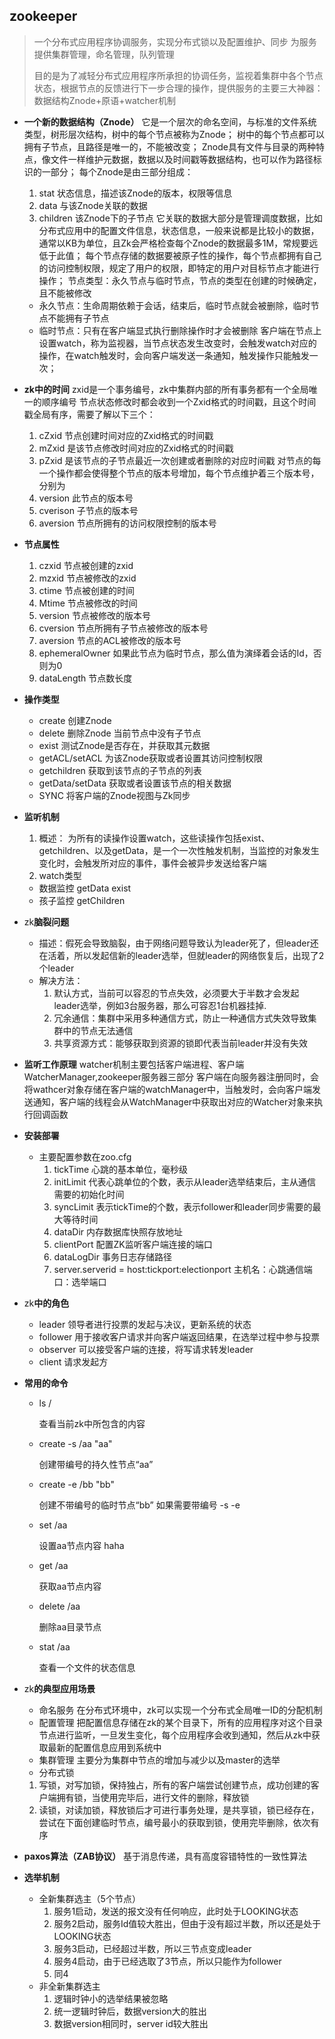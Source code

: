## zookeeper
> 一个分布式应用程序协调服务，实现分布式锁以及配置维护、同步
> 为服务提供集群管理，命名管理，队列管理
>
> 目的是为了减轻分布式应用程序所承担的协调任务，监视着集群中各个节点状态，根据节点的反馈进行下一步合理的操作，提供服务的主要三大神器：数据结构Znode+原语+watcher机制

- **一个新的数据结构（Znode）**
  它是一个层次的命名空间，与标准的文件系统类型，树形层次结构，树中的每个节点被称为Znode； 
  树中的每个节点都可以拥有子节点，且路径是唯一的，不能被改变； 
  Znode具有文件与目录的两种特点，像文件一样维护元数据，数据以及时间戳等数据结构，也可以作为路径标识的一部分；  每个Znode是由三部分组成：  
  
    1. stat 状态信息，描述该Znode的版本，权限等信息  
    2. data 与该Znode关联的数据  
    3. children 该Znode下的子节点
  它关联的数据大部分是管理调度数据，比如分布式应用中的配置文件信息，状态信息，一般来说都是比较小的数据，通常以KB为单位，且Zk会严格检查每个Znode的数据最多1M，常规要远低于此值；
  每个节点存储的数据要被原子性的操作，每个节点都拥有自己的访问控制权限，规定了用户的权限，即特定的用户对目标节点才能进行操作；
  节点类型：永久节点与临时节点，节点的类型在创建的时候确定，且不能被修改  
  - 永久节点：生命周期依赖于会话，结束后，临时节点就会被删除，临时节点不能拥有子节点
  - 临时节点：只有在客户端显式执行删除操作时才会被删除
  客户端在节点上设置watch，称为监视器，当节点状态发生改变时，会触发watch对应的操作，在watch触发时，会向客户端发送一条通知，触发操作只能触发一次；
- **zk中的时间**
  zxid是一个事务编号，zk中集群内部的所有事务都有一个全局唯一的顺序编号
  节点状态修改时都会收到一个Zxid格式的时间戳，且这个时间戳全局有序，需要了解以下三个：  
  
  1. cZxid  节点创建时间对应的Zxid格式的时间戳  
  2. mZxid  是该节点修改时间对应的Zxid格式的时间戳  
  3. pZxid  是该节点的子节点最近一次创建或者删除的对应时间戳
  对节点的每一个操作都会使得整个节点的版本号增加，每个节点维护着三个版本号，分别为  
  1. version  此节点的版本号
  2. cverison  子节点的版本号
  3. aversion  节点所拥有的访问权限控制的版本号
- **节点属性**
  
  1. czxid 节点被创建的zxid
  2. mzxid 节点被修改的zxid
  3. ctime 节点被创建的时间
  4. Mtime 节点被修改的时间
  5. version  节点被修改的版本号
  6. cversion 节点所拥有子节点被修改的版本号
  7. aversion  节点的ACL被修改的版本号
  8. ephemeralOwner 如果此节点为临时节点，那么值为演绎着会话的Id，否则为0
  9. dataLength 节点数长度 
- **操作类型**
  
  - create  创建Znode
  - delete  删除Znode  当前节点中没有子节点
  - exist   测试Znode是否存在，并获取其元数据
  - getACL/setACL 为该Znode获取或者设置其访问控制权限
  - getchildren  获取到该节点的子节点的列表
  - getData/setData 获取或者设置该节点的相关数据  
  - SYNC  将客户端的Znode视图与Zk同步  
- **监听机制**
  
  1. 概述： 
  为所有的读操作设置watch，这些读操作包括exist、getchildren、以及getData，是一个一次性触发机制，当监控的对象发生变化时，会触发所对应的事件，事件会被异步发送给客户端
  2. watch类型  
    -  数据监控  getData  exist
    -  孩子监控  getChildren
- zk**脑裂问题**
  - 描述：假死会导致脑裂，由于网络问题导致认为leader死了，但leader还在活着，所以发起信新的leader选举，但就leader的网络恢复后，出现了2个leader  
  - 解决方法：
    1. 默认方式，当前可以容忍的节点失效，必须要大于半数才会发起leader选举，例如3台服务器，那么可容忍1台机器挂掉.
    2. 冗余通信：集群中采用多种通信方式，防止一种通信方式失效导致集群中的节点无法通信
    3. 共享资源方式：能够获取到资源的锁即代表当前leader并没有失效
- **监听工作原理**
  watcher机制主要包括客户端进程、客户端WatcherManager,zookeeper服务器三部分
  客户端在向服务器注册同时，会将wathcer对象存储在客户端的watchManager中，当触发时，会向客户端发送通知，客户端的线程会从WatchManager中获取出对应的Watcher对象来执行回调函数
- **安装部署**
  
  - 主要配置参数在zoo.cfg
    1. tickTime  心跳的基本单位，毫秒级
    2. initLimit   代表心跳单位的个数，表示从leader选举结束后，主从通信需要的初始化时间
    3. syncLimit  表示tickTime的个数，表示follower和leader同步需要的最大等待时间
    4. dataDir  内存数据库快照存放地址
    5. clientPort  配置ZK监听客户端连接的端口
    6. dataLogDir  事务日志存储路径
    7. server.serverid = host:tickport:electionport  主机名：心跳通信端口：选举端口
- zk**中的角色**
  - leader  领导者进行投票的发起与决议，更新系统的状态
  - follower  用于接收客户请求并向客户端返回结果，在选举过程中参与投票
  - observer  可以接受客户端的连接，将写请求转发leader
  - client  请求发起方
- **常用的命令**
  
  - ls  /  
  
    查看当前zk中所包含的内容
  
  - create -s /aa "aa"  
  
    创建带编号的持久性节点“aa”
  
  - create -e /bb "bb" 
  
    创建不带编号的临时节点“bb”  如果需要带编号 -s -e
  
  - set /aa 
  
    设置aa节点内容   haha
  
  - get /aa
  
    获取aa节点内容
  
  - delete /aa
  
    删除aa目录节点
  
  - stat /aa  
  
    查看一个文件的状态信息
- zk**的典型应用场景**
  - 命名服务  在分布式环境中，zk可以实现一个分布式全局唯一ID的分配机制
  - 配置管理  把配置信息存储在zk的某个目录下，所有的应用程序对这个目录节点进行监听，一旦发生变化，每个应用程序会收到通知，然后从zk中获取最新的配置信息应用到系统中
  - 集群管理  主要分为集群中节点的增加与减少以及master的选举
  - 分布式锁  
  1. 写锁，对写加锁，保持独占，所有的客户端尝试创建节点，成功创建的客户端拥有锁，当使用完毕后，进行文件的删除，释放锁
  2. 读锁，对读加锁，释放锁后才可进行事务处理，是共享锁，锁已经存在，尝试在下面创建临时节点，编号最小的获取到锁，使用完毕删除，依次有序
- **paxos算法（ZAB协议）**
  基于消息传递，具有高度容错特性的一致性算法  
- **选举机制**
  - 全新集群选主（5个节点）
    1. 服务1启动，发送的报文没有任何响应，此时处于LOOKING状态
    2. 服务2启动，服务Id值较大胜出，但由于没有超过半数，所以还是处于LOOKING状态
    3. 服务3启动，已经超过半数，所以三节点变成leader
    4. 服务4启动，由于已经选取了3节点，所以只能作为follower
    5. 同4
  - 非全新集群选主
    1. 逻辑时钟小的选举结果被忽略
    2. 统一逻辑时钟后，数据version大的胜出
    3. 数据version相同时，server id较大胜出